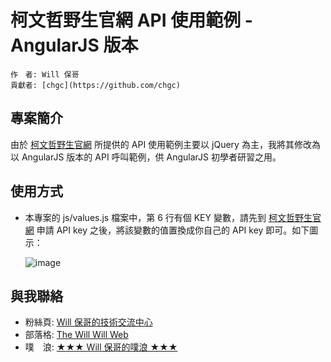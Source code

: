 柯文哲野生官網 API 使用範例 - AngularJS 版本
============================================

	作　者: Will 保哥
	貢獻者: [chgc](https://github.com/chgc)

專案簡介
---------

由於 [柯文哲野生官網](http://unlimited.kptaipei.tw/) 所提供的 API 使用範例主要以 jQuery 為主，我將其修改為以 AngularJS 版本的 API 呼叫範例，供 AngularJS 初學者研習之用。

使用方式
---------

* 本專案的 js/values.js 檔案中，第 6 行有個 KEY 變數，請先到 [柯文哲野生官網](http://unlimited.kptaipei.tw/) 申請 API key 之後，將該變數的值置換成你自己的 API key 即可。如下圖示：

	![image](https://cloud.githubusercontent.com/assets/88981/4173996/b2edf8c0-3571-11e4-8b23-c753508f2256.png)

與我聯絡
---------

* 粉絲頁: [Will 保哥的技術交流中心](https://www.facebook.com/will.fans)
* 部落格: [The Will Will Web](http://blog.miniasp.com/)
* 噗　浪: [★★★ Will 保哥的噗浪 ★★★](http://www.plurk.com/willh/invite)
